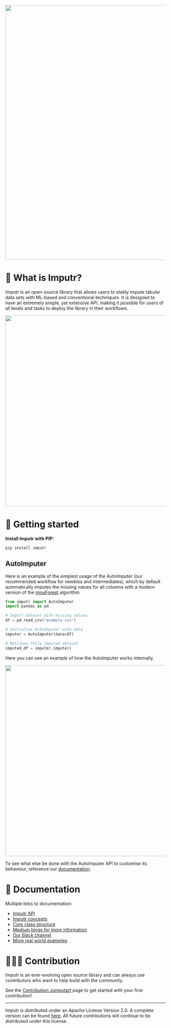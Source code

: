 
<p align="center">
  <img src="https://github.com/imputr/imputr/blob/release-v.0.1/docs/docs/_static/imputr-logo-horizontal.svg?raw=true" width="800">
</p>


# ****🎯 What is Imputr?****

Imputr is an open-source library that allows users to stably impute tabular data sets with ML-based and conventional techniques. It is designed to have an extremely simple, yet extensive API, making it possible for users of all levels and tasks to deploy the library in their workflows. 


<p align="center">
 <img src="https://github.com/imputr/imputr/blob/release-v.0.1/docs/docs/_static/imputation.gif?raw=true" width="600">
</p> 
 
# 🚀 Getting started

**Install Imputr with PIP:**

```bash
pip install imputr
```

## AutoImputer

Here is an example of the simplest usage of the AutoImputer (our recommended workflow for newbies and intermediates), which by default automatically imputes the missing values for all columns with a modern version of the [missForest](https://arxiv.org/pdf/1105.0828.pdf) algorithm.

```python
from imputr import AutoImputer
import pandas as pd

# Import dataset with missing values
df = pd.read_csv("example.csv")

# Initialize AutoImputer with data 
imputer = AutoImputer(data=df)

# Retrieve fully imputed dataset
imputed_df = imputer.impute()

```

Here you can see an example of how the AutoImputer works internally.

<p align="center">
 <img src="https://github.com/imputr/imputr/blob/release-v.0.1/docs/docs/_static/autoimputer.gif?raw=true" width="600" align="center">
</p>

To see what else be done with the AutoImputer API to customise its behaviour, reference our [documentation](https://imputr.readthedocs.io/en/latest/examples.html).



# 📕 Documentation

Multiple links to documentation:

- [Imputr API](https://imputr.readthedocs.io/en/latest/autoapi/index.html)
- [Imputr concepts](https://imputr.readthedocs.io/en/latest/concepts.html)
- [Core class structure](https://imputr.readthedocs.io/en/latest/coreclass.html)
- [Medium blogs for more information](https://medium.com/tag/imputr)
- [Our Slack channel](https://join.slack.com/t/imputr/shared_invite/zt-1jnbwuv0l-T5xd0Akr3ab5jr2RprF_ZA)
- [More real world examples](https://imputr.readthedocs.io/en/latest/examples.html)

# 👨🏽‍💻 Contribution

Imputr is an ever-evolving open source library and can always use contributors who want to help build with the community.

See the [Contribution Jumpstart](https://imputr.readthedocs.io/en/latest/contributionjumpstart.html) page to get started with your first contribution!

---

Imputr is distributed under an Apache License Version 2.0. A complete version can be found [here](https://github.com/imputr/imputr/blob/main/LICENSE). All future contributions will continue to be distributed under this license.